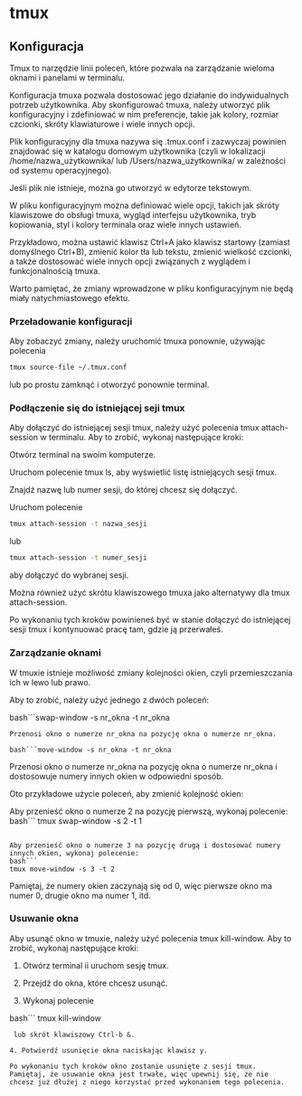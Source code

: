 # tmux

## Konfiguracja

Tmux to narzędzie linii poleceń, które pozwala na zarządzanie wieloma oknami i panelami w terminalu.

Konfiguracja tmuxa pozwala dostosować jego działanie do indywidualnych potrzeb użytkownika.
Aby skonfigurować tmuxa, należy utworzyć plik konfiguracyjny i zdefiniować w nim preferencje, takie jak kolory, rozmiar czcionki, skróty klawiaturowe i wiele innych opcji.

Plik konfiguracyjny dla tmuxa nazywa się .tmux.conf i zazwyczaj powinien znajdować się w katalogu domowym użytkownika (czyli w lokalizacji /home/nazwa_użytkownika/ lub /Users/nazwa_użytkownika/ w zależności od systemu operacyjnego).

Jeśli plik nie istnieje, można go utworzyć w edytorze tekstowym.

W pliku konfiguracyjnym można definiować wiele opcji, takich jak skróty klawiszowe do obsługi tmuxa, wygląd interfejsu użytkownika, tryb kopiowania, styl i kolory terminala oraz wiele innych ustawień.

Przykładowo, można ustawić klawisz Ctrl+A jako klawisz startowy (zamiast domyślnego Ctrl+B), zmienić kolor tła lub tekstu, zmienić wielkość czcionki, a także dostosować wiele innych opcji związanych z wyglądem i funkcjonalnością tmuxa.

Warto pamiętać, że zmiany wprowadzone w pliku konfiguracyjnym nie będą miały natychmiastowego efektu.

### Przeładowanie konfiguracji
 
Aby zobaczyć zmiany, należy uruchomić tmuxa ponownie, używając polecenia 

```bash
tmux source-file ~/.tmux.conf
```

lub po prostu zamknąć i otworzyć ponownie terminal.

### Podłączenie się do istniejącej seji tmux

Aby dołączyć do istniejącej sesji tmux, należy użyć polecenia tmux attach-session w terminalu. Aby to zrobić, wykonaj następujące kroki:

Otwórz terminal na swoim komputerze.

Uruchom polecenie tmux ls, aby wyświetlić listę istniejących sesji tmux.

Znajdź nazwę lub numer sesji, do której chcesz się dołączyć.

Uruchom polecenie 

```bash
tmux attach-session -t nazwa_sesji
``` 
lub 

```bash
tmux attach-session -t numer_sesji
```

aby dołączyć do wybranej sesji.

Można również użyć skrótu klawiszowego tmuxa jako alternatywy dla tmux attach-session.

Po wykonaniu tych kroków powinieneś być w stanie dołączyć do istniejącej sesji tmux i kontynuować pracę tam, gdzie ją przerwałeś.

### Zarządzanie oknami

W tmuxie istnieje możliwość zmiany kolejności okien, czyli przemieszczania ich w lewo lub prawo.

Aby to zrobić, należy użyć jednego z dwóch poleceń:

bash```swap-window -s nr_okna -t nr_okna
```
Przenosi okno o numerze nr_okna na pozycję okna o numerze nr_okna.

bash```move-window -s nr_okna -t nr_okna
``` 
Przenosi okno o numerze nr_okna na pozycję okna o numerze nr_okna i dostosowuje numery innych okien w odpowiedni sposób.

Oto przykładowe użycie poleceń, aby zmienić kolejność okien:

Aby przenieść okno o numerze 2 na pozycję pierwszą, wykonaj polecenie: 
bash```
tmux swap-window -s 2 -t 1
```

Aby przenieść okno o numerze 3 na pozycję drugą i dostosować numery innych okien, wykonaj polecenie:
bash```
tmux move-window -s 3 -t 2
```

Pamiętaj, że numery okien zaczynają się od 0, więc pierwsze okno ma numer 0, drugie okno ma numer 1, itd.


### Usuwanie okna

Aby usunąć okno w tmuxie, należy użyć polecenia tmux kill-window. Aby to zrobić, wykonaj następujące kroki:

1. Otwórz terminal ii uruchom sesję tmux.

2. Przejdź do okna, które chcesz usunąć.

3. Wykonaj polecenie 

bash```
tmux kill-window
```
 lub skrót klawiszowy Ctrl-b &.

4. Potwierdź usunięcie okna naciskając klawisz y.

Po wykonaniu tych kroków okno zostanie usunięte z sesji tmux. Pamiętaj, że usuwanie okna jest trwałe, więc upewnij się, że nie chcesz już dłużej z niego korzystać przed wykonaniem tego polecenia.


